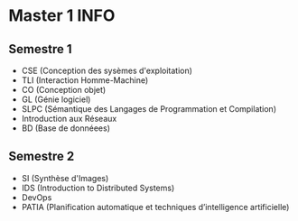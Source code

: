 # Master 1 INFO

## Semestre 1

 * CSE (Conception des sysèmes d'exploitation)
 * TLI (Interaction Homme-Machine)
 * CO (Conception objet)
 * GL (Génie logiciel)
 * SLPC (Sémantique des Langages de Programmation et Compilation)
 * Introduction aux Réseaux
 * BD (Base de donnéees)

## Semestre 2

* SI (Synthèse d'Images)
* IDS (Introduction to Distributed Systems)
* DevOps
* PATIA (Planification automatique et techniques d’intelligence artificielle)